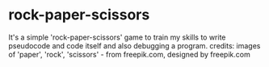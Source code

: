 # rock-paper-scissors
It's a simple 'rock-paper-scissors' game to train my skills to write pseudocode and code itself and also debugging a program.
credits:
images of 'paper', 'rock', 'scissors' - from freepik.com, designed by freepik.com